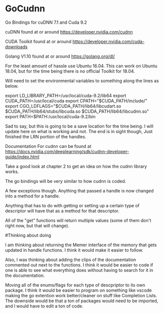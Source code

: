 # GoCudnn
Go Bindings for cuDNN 7.1 and Cuda 9.2

cuDNN found at or around https://developer.nvidia.com/cudnn

CUDA Toolkit found at or around https://developer.nvidia.com/cuda-downloads

Golang V1.10 found at or around  https://golang.org/dl/


For the least amount of hassle use Ubuntu 16.04.  This can work on Ubuntu 18.04, but for the time being there is no official Toolkit for 18.04.


Will need to set the environmental variables to something along the lines as below.  

export LD_LIBRARY_PATH=/usr/local/cuda-9.2/lib64
export CUDA_PATH=/usr/local/cuda
export CPATH="$CUDA_PATH/include/"
export CGO_LDFLAGS="$CUDA_PATH/lib64/libcudart.so $CUDA_PATH/lib64/stubs/libcuda.so $CUDA_PATH/lib64/libcudnn.so"
export PATH=$PATH:/usr/local/cuda-9.2/bin




Sad to say, but this is going to be a save location for the time being.  I will update here on what is working and not.
The end is in sight though, Just finished the LRN portion of the handles.  




Documentation For cudnn can be found at https://docs.nvidia.com/deeplearning/sdk/cudnn-developer-guide/index.html

Take a good look at chapter 2 to get an idea on how the cudnn library works.

The go bindings will be very similar to how cudnn is coded.

A few exceptions though.  Anything that passed a handle is now changed into a method for a handle.  

Anything that has to do with getting or setting up a certain type of descriptor will have that as a method for that descriptor.  

All of the "get" functions will return multiple values (some of them don't right now, but that will change).



#Thinking about doing

I am thinking about returning the Memer interface of the memory that gets updated in handle functions. I think it would make it easier to follow.

Also, I was thinking about adding the clips of the documentation commented out next to the functions. I think it would be easier to code if one is able to see what everything does without having to search for it in the documentation.  

Moving all of the enums/flags for each type of descpriptor to its own package.  I think it would be easier to program on something like vscode making the go extention work better/cleaner on stuff like Completion Lists.  The downside would be that a ton of packages would need to be imported, and I would have to edit a ton of code.  





